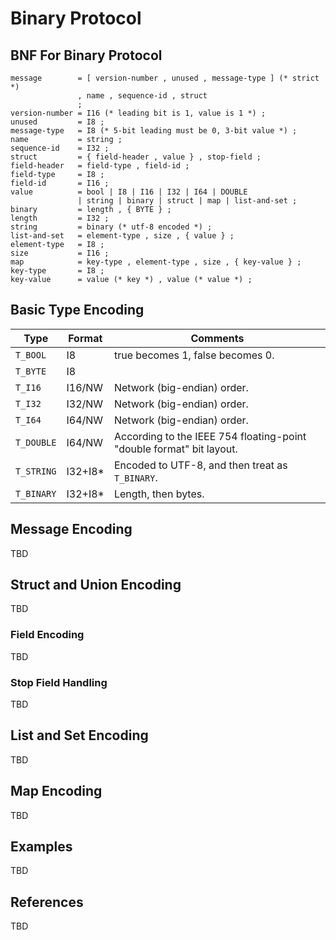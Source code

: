 # Binary Protocol

## BNF For Binary Protocol

```ebnf
message        = [ version-number , unused , message-type ] (* strict *)
               , name , sequence-id , struct
               ;
version-number = I16 (* leading bit is 1, value is 1 *) ;
unused         = I8 ;
message-type   = I8 (* 5-bit leading must be 0, 3-bit value *) ;
name           = string ;
sequence-id    = I32 ;
struct         = { field-header , value } , stop-field ;
field-header   = field-type , field-id ;
field-type     = I8 ;
field-id       = I16 ;
value          = bool | I8 | I16 | I32 | I64 | DOUBLE
               | string | binary | struct | map | list-and-set ;
binary         = length , { BYTE } ;
length         = I32 ;
string         = binary (* utf-8 encoded *) ;
list-and-set   = element-type , size , { value } ;
element-type   = I8 ;
size           = I16 ;
map            = key-type , element-type , size , { key-value } ;
key-type       = I8 ;
key-value      = value (* key *) , value (* value *) ;
```

## Basic Type Encoding

Type       | Format  | Comments
-----------|---------|---------
`T_BOOL`   | I8      | true becomes 1, false becomes 0.
`T_BYTE`   | I8      |
`T_I16`    | I16/NW  | Network (big-endian) order.
`T_I32`    | I32/NW  | Network (big-endian) order.
`T_I64`    | I64/NW  | Network (big-endian) order.
`T_DOUBLE` | I64/NW  | According to the IEEE 754 floating-point "double format" bit layout.
`T_STRING` | I32+I8* | Encoded to UTF-8, and then treat as `T_BINARY`.
`T_BINARY` | I32+I8* | Length, then bytes.

## Message Encoding

TBD

## Struct and Union Encoding

TBD

### Field Encoding

TBD

### Stop Field Handling

TBD

## List and Set Encoding

TBD

## Map Encoding

TBD

## Examples

TBD

## References

TBD

